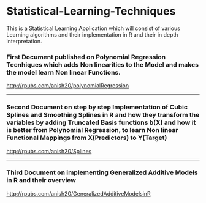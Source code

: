 # Statistical-Learning-Techniques

This is a Statistical Learning Application which will consist of various Learning algorithms and their implementation in R 
and their in depth interpretation.


### First Document published on Polynomial Regression Tecnhiques which adds Non linearities to the Model and makes the model learn Non linear Functions.

http://rpubs.com/anish20/polynomialRegression


---

### Second Document on step by step Implementation of Cubic Splines and Smoothing Splines in R and how they transform the variables by adding Truncated Basis functions b(X) and how it is better from Polynomial Regression, to learn Non linear Functional Mappings from X(Predictors) to Y(Target) 


http://rpubs.com/anish20/Splines

----


### Third Document on implementing Generalized Additive Models in R and their overview

http://rpubs.com/anish20/GeneralizedAdditiveModelsinR


